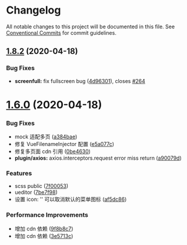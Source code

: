 # Changelog

All notable changes to this project will be documented in this file. See
[Conventional Commits](https://conventionalcommits.org) for commit guidelines.

## [1.8.2](https://github.com/d2-projects/d2-admin/compare/v1.8.1...v1.8.2) (2020-04-18)


### Bug Fixes

* **screenfull:** fix fullscreen bug ([4d96301](https://github.com/d2-projects/d2-admin/commit/4d963011448387af98a1cdbd4f98c5e4474ea497)), closes [#264](https://github.com/d2-projects/d2-admin/issues/264)

# [1.6.0](https://github.com/d2-projects/d2-admin/compare/v1.5.0...v1.6.0) (2020-04-18)


### Bug Fixes

* mock 适配多页 ([a384bae](https://github.com/d2-projects/d2-admin/commit/a384baea5773479f81cf4567da661238bdea7c25))
* 修复 VueFilenameInjector 配置 ([e5a077c](https://github.com/d2-projects/d2-admin/commit/e5a077ce98c3612ed31f0135da77498b266644e5))
* 修复多页面 cdn 引用 ([0be4630](https://github.com/d2-projects/d2-admin/commit/0be46301ab3befea272d0c258c3ab67da48f65b6))
* **plugin/axios:** axios.interceptors.request error miss return ([a90079d](https://github.com/d2-projects/d2-admin/commit/a90079d6d9a57d0c4f1bfe337b6f2acd2ea5ce98))


### Features

* scss public ([7f00053](https://github.com/d2-projects/d2-admin/commit/7f00053b34e280b471a9aaefbe2ddc5265d44e90))
* ueditor ([7be7f98](https://github.com/d2-projects/d2-admin/commit/7be7f98586626131764f30dac6cdeeac7a23b769))
* 设置 icon: '' 可以取消默认的菜单图标 ([af5dc86](https://github.com/d2-projects/d2-admin/commit/af5dc868062e1076f41740319d4280e790fc1760))


### Performance Improvements

* 增加 cdn 依赖 ([9f8b8c7](https://github.com/d2-projects/d2-admin/commit/9f8b8c76721cd28f948330b9fe7a848f1b7d86c3))
* 增加 cdn 依赖 ([3e5713c](https://github.com/d2-projects/d2-admin/commit/3e5713c516e1d4876f9fd36119171b9992dfff70))
